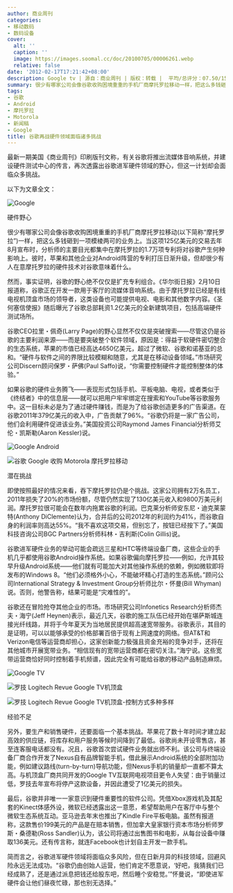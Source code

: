 ```yaml
---
author: 商业周刊
categories:
- 移动数码
- 数码设备
cover:
  alt: ''
  caption: ''
  image: https://images.soomal.cc/doc/20100705/00006261.webp
  relative: false
date: '2012-02-17T17:21:42+08:00'
description: Google tv | 源自：商业周刊 | 版权：转载 |  平均/总评分：07.50/15
summary: 很少有哪家公司会像谷歌收购困境重重的手机厂商摩托罗拉移动一样，把这么多钱砸到一项模棱两可的业务上。当这项125亿美元的交易去年8月宣布时，分析师的主要目光都集中在摩托罗拉的1.7万项专利将对谷歌产生何种影响上。然而，事实证明，谷歌的野心绝不仅仅是扩充专利组合，而是有意进军硬件领域……
tags:
- 谷歌
- Android
- 摩托罗拉
- Motorola
- 新闻稿
- Google
title: 谷歌再战硬件领域面临诸多挑战
---
```


最新一期美国《商业周刊》印刷版刊文称，有关谷歌将推出流媒体音响系统，并建设硬件测试中心的传言，再次透露出谷歌进军硬件领域的野心，但这一计划却会面临众多挑战。



以下为文章全文：



![Google](https://images.soomal.cc/doc/20100702/00006187.webp)



硬件野心



很少有哪家公司会像谷歌收购困境重重的手机厂商摩托罗拉移动(以下简称“摩托罗拉”)一样，把这么多钱砸到一项模棱两可的业务上。当这项125亿美元的交易去年8月宣布时，分析师的主要目光都集中在摩托罗拉的1.7万项专利将对谷歌产生何种影响上。彼时，苹果和其他企业对Android阵营的专利打压日渐升级，但却很少有人在意摩托罗拉的硬件技术对谷歌意味着什么。



然而，事实证明，谷歌的野心绝不仅仅是扩充专利组合。《华尔街日报》2月10日报道称，谷歌正在开发一款用于客厅的流媒体音响系统。由于摩托罗拉已经是有线电视机顶盒市场的领导者，这类设备也可能提供电视、电影和其他数字内容。《圣何塞信使报》随后曝光了谷歌总部耗资1.2亿美元的全新建筑项目，包括高端硬件测试场所。



谷歌CEO拉里・佩奇(Larry Page)的野心显然不仅仅是突破搜索――尽管这仍是谷歌的主要利润来源――而是要突破整个软件领域，原因是：得益于软硬件密切整合的生态系统，苹果的市值已经高达4650亿美元，超过了微软、谷歌和诺基亚的总和。“硬件与软件之间的界限比较模糊和随意，尤其是在移动设备领域。”市场研究公司Discern顾问保罗・萨佛(Paul Saffo)说，“你需要控制硬件才能控制整体的体验。”



如果谷歌的硬件业务腾飞――表现形式包括手机、平板电脑、电视，或者类似于《终结者》中的信息层――就可以把用户牢牢绑定在搜索和YouTube等谷歌服务中。这一目标未必是为了通过硬件赚钱，而是为了给谷歌创造更多的广告渠道。在谷歌2011年379亿美元的收入中，广告贡献了96%。“谷歌仍将是一家广告公司，他们会利用硬件促进该业务。”美国投资公司Raymond James Financial分析师艾伦・凯斯勒(Aaron Kessler)说。



![Google Android](https://images.soomal.cc/doc/20101025/00007843.webp)



![谷歌 Google 收购 Motorola 摩托罗拉移动](https://images.soomal.cc/doc/20110816/00012719.webp)



潜在挑战



即使按照最好的情况来看，吞下摩托罗拉仍是个挑战。这家公司拥有2万名员工，2011年损失了20%的市场份额，尽管仍然实现了130亿美元收入和9800万美元利润。摩托罗拉很可能会在数年内拖累谷歌的利润。巴克莱分析师安东尼・迪克莱蒙特(Anthony DiClemente)认为，合并后的公司2012年的利润约为41%，而谷歌自身的利润率则高达55%。“我不喜欢这项交易，但别忘了，按钮已经按下了。”美国科技咨询公司BGC Partners分析师科林・吉利斯(Colin Gillis)说。



谷歌进军硬件业务的举动可能会疏远三星和HTC等终端设备厂商，这些企业的手机几乎都使用谷歌Android操作系统。如果谷歌偏向摩托罗拉――例如，允许其较早升级Android系统――他们就有可能加大对其他操作系统的依赖，例如微软即将发布的Windows 8。“他们必须格外小心，不能破坏精心打造的生态系统。”顾问公司International Strategy & Investment Group分析师比尔・怀曼(Bill Whyman)说。否则，他警告称，结果可能是“灾难性的”。



谷歌还在冒险抢夺其他企业的市场。市场研究公司Infonetics Research分析师杰夫・海宁(Jeff Heynen)表示，最近几天，谷歌的施工队伍已经开始在堪萨斯城连接光纤线路，并将于今年夏天为当地居民提供超高速宽带服务。谷歌表示，其目的是证明，可以以能够承受的价格部署百倍于现有上网速度的网络。但AT&T和Verizon电信等运营商却担心，这家创新能力极强且资金充裕的竞争对手，还将在其他城市开展宽带业务。“相信现有的宽带运营商都在密切关注。”海宁说。这些宽带运营商恰好同时控制着手机频谱，因此完全有可能给谷歌的移动产品制造麻烦。



![Google TV](https://images.soomal.cc/doc/20100705/00006261.webp)



![罗技 Logitech Revue Google TV机顶盒](https://images.soomal.cc/doc/20101007/00007503.webp)



![罗技 Logitech Revue Google TV机顶盒-控制方式多种多样](https://images.soomal.cc/doc/20101007/00007507.webp)



经验不足



另外，要生产和销售硬件，还要面临一个基本挑战。苹果花了数十年时间才建立起高效的供应链，将库存和用户服务等候时间降到了最低。谷歌尚未开设零售店，甚至连客服电话都没有。况且，谷歌首次尝试硬件业务就出师不利。该公司与终端设备厂商合作开发了Nexus自有品牌智能手机，借此展示Android系统的全部附加功能，例如建议路线(turn-by-turn)导航功能，但Nexus手机的销量却一直都不算太高。与机顶盒厂商共同开发的Google TV互联网电视项目更令人失望：由于销量过低，罗技去年宣布将停产这款设备，并因此遭受了1亿美元的损失。



最后，谷歌并非唯一一家意识到硬件重要性的软件公司。凭借Xbox游戏机及其配套的Kinect体感外设，微软已经透露出这一意愿，希望帮助用户在客厅中与整个微软生态系统互动。亚马逊去年末也推出了Kindle Fire平板电脑。虽然有报道称，这款售价199美元的产品是在赔本销售，但加拿大皇家银行资本市场分析师罗斯・桑德勒(Ross Sandler)认为，该公司将通过出售图书和电影，从每台设备中赚取136美元。还有传言称，就连Facebook也计划自主开发一款手机。



简而言之，谷歌进军硬件领域将面临众多风险，但在日新月异的科技领域，回避风险永远无法成功。“谷歌仍由创始人运营，他们肯定不愿意说，‘好吧，我猜我们已经成熟了，还是通过派息把钱还给股东吧，然后睡个安稳觉。’”怀曼说，“即使进军硬件会让他们昼夜忙碌，那也别无选择。”